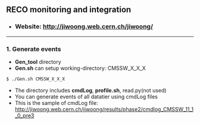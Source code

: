 ## RECO monitoring and integration  
 - ### Website: http://jiwoong.web.cern.ch/jiwoong/  
---

### 1. Generate events  
 -  **Gen_tool** directory  
 -  **Gen.sh** can setup working-directory: CMSSW_X_X_X
```bash
$ ./Gen.sh CMSSW_X_X_X
```      
 -  The directory includes **cmdLog**, **profile.sh**, read.py(not used)  
 -  You can generate events of all datatier using cmdLog files  
 -  This is the sample of cmdLog file: http://jiwoong.web.cern.ch/jiwoong/results/phase2/cmdlog_CMSSW_11_1_0_pre3  

 
